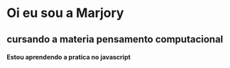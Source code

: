 # Oi eu sou a Marjory #

## cursando a materia pensamento computacional
#### Estou aprendendo a pratica no javascript













